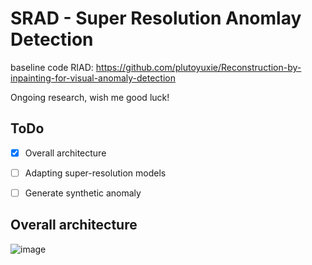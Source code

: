 # SRAD - Super Resolution Anomlay Detection

baseline code RIAD: https://github.com/plutoyuxie/Reconstruction-by-inpainting-for-visual-anomaly-detection

Ongoing research, wish me good luck!

## ToDo
- [x] Overall architecture
- [ ] Adapting super-resolution models
- [ ] Generate synthetic anomaly





## Overall architecture
![image](https://github.com/wldnd9443/SRAD/assets/44831709/2f49df51-202f-46db-9df3-22de801d92c4)
